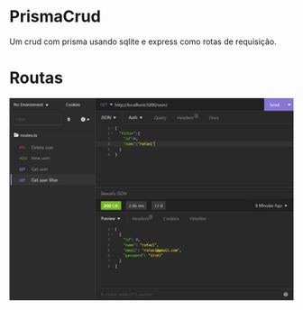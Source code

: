 # PrismaCrud
Um crud com prisma usando sqlite e express como rotas de requisição.

# Routas
![alt text](./assets/rotas.png)
